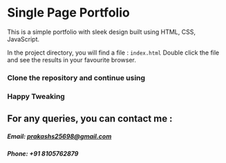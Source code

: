 # Single Page Portfolio

This is a simple portfolio with sleek design built using HTML, CSS, JavaScript.

In the project directory, you will find a file : `index.html`
Double click the file and see the results in your favourite browser.
<br />

### Clone the repository and continue using

### Happy Tweaking

## For any queries, you can contact me :

##### Email: [prakashs25698@gmail.com](mailto:prakashs25698@gmail.com)
##### Phone: +91 8105762879
